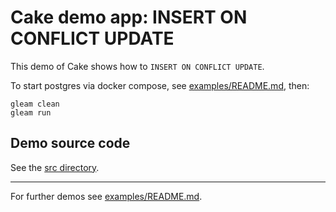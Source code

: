 # Cake demo app: INSERT ON CONFLICT UPDATE

This demo of Cake shows how to `INSERT ON CONFLICT UPDATE`.

To start postgres via docker compose, see
[examples/README.md](../../README.md#Installing-prerequisites), then:

```shell
gleam clean
gleam run
```

## Demo source code

See the [src directory](https://github.com/inoas/gleam-cake/blob/main/examples/06_insert_on_conflict_update/src/).

---

For further demos see [examples/README.md](../../README.md#available-examples).
